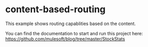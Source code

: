 content-based-routing
=====================

This example shows routing capablities based on the content.

You can find the documentation to start and run this project here:
https://github.com/mulesoft/blog/tree/master/StockStats
